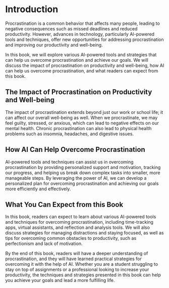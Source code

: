 Introduction
============

Procrastination is a common behavior that affects many people, leading to negative consequences such as missed deadlines and reduced productivity. However, advances in technology, particularly AI-powered tools and techniques, offer new opportunities for addressing procrastination and improving our productivity and well-being.

In this book, we will explore various AI-powered tools and strategies that can help us overcome procrastination and achieve our goals. We will discuss the impact of procrastination on productivity and well-being, how AI can help us overcome procrastination, and what readers can expect from this book.

The Impact of Procrastination on Productivity and Well-being
------------------------------------------------------------

The impact of procrastination extends beyond just our work or school life; it can affect our overall well-being as well. When we procrastinate, we may feel guilty, stressed, or anxious, which can lead to negative effects on our mental health. Chronic procrastination can also lead to physical health problems such as insomnia, headaches, and digestive issues.

How AI Can Help Overcome Procrastination
----------------------------------------

AI-powered tools and techniques can assist us in overcoming procrastination by providing personalized support and motivation, tracking our progress, and helping us break down complex tasks into smaller, more manageable steps. By leveraging the power of AI, we can develop a personalized plan for overcoming procrastination and achieving our goals more efficiently and effectively.

What You Can Expect from this Book
----------------------------------

In this book, readers can expect to learn about various AI-powered tools and techniques for overcoming procrastination, including time-tracking apps, virtual assistants, and reflection and analysis tools. We will also discuss strategies for managing distractions and staying focused, as well as tips for overcoming common obstacles to productivity, such as perfectionism and lack of motivation.

By the end of this book, readers will have a deeper understanding of procrastination, and they will have learned practical strategies for overcoming it with the help of AI. Whether you are a student struggling to stay on top of assignments or a professional looking to increase your productivity, the techniques and strategies presented in this book can help you achieve your goals and lead a more fulfilling life.


